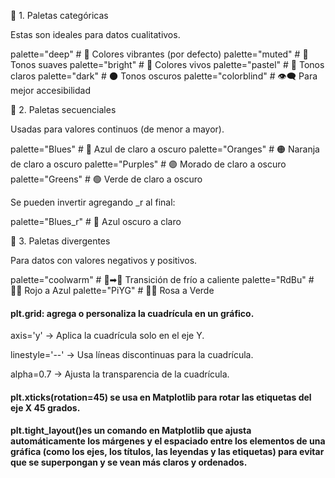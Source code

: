 
📌 1. Paletas categóricas

Estas son ideales para datos cualitativos.

palette="deep"       # 🎨 Colores vibrantes (por defecto)
palette="muted"      # 🌅 Tonos suaves
palette="bright"     # 🌈 Colores vivos
palette="pastel"     # 🎨 Tonos claros
palette="dark"       # 🌑 Tonos oscuros
palette="colorblind" # 👁‍🗨 Para mejor accesibilidad

📌 2. Paletas secuenciales

Usadas para valores continuos (de menor a mayor).

palette="Blues"   # 🔵 Azul de claro a oscuro
palette="Oranges" # 🟠 Naranja de claro a oscuro
palette="Purples" # 🟣 Morado de claro a oscuro
palette="Greens"  # 🟢 Verde de claro a oscuro

Se pueden invertir agregando _r al final:

palette="Blues_r"  # 🔄 Azul oscuro a claro

📌 3. Paletas divergentes

Para datos con valores negativos y positivos.

palette="coolwarm" # 🔵➡🔴 Transición de frío a caliente
palette="RdBu"     # 🔴🔵 Rojo a Azul
palette="PiYG"     # 💖💚 Rosa a Verde



#### plt.grid: agrega o personaliza la cuadrícula en un gráfico.

axis='y' → Aplica la cuadrícula solo en el eje Y.

linestyle='--' → Usa líneas discontinuas para la cuadrícula.

alpha=0.7 → Ajusta la transparencia de la cuadrícula.

#### plt.xticks(rotation=45) se usa en Matplotlib para rotar las etiquetas del eje X 45 grados.

#### plt.tight_layout()es un comando en Matplotlib que ajusta automáticamente los márgenes y el espaciado entre los elementos de una gráfica (como los ejes, los títulos, las leyendas y las etiquetas) para evitar que se superpongan y se vean más claros y ordenados.

